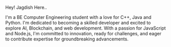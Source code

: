 Hey! Jagdish Here..

I'm a BE Computer Engineering student with a love for C++, Java and Python. I'm dedicated to becoming a skilled
developer and excited to explore AI, Blockchain, and web development. With a passion for JavaScript and
Node.js, I'm committed to innovation, ready for challenges, and eager to contribute expertise for
groundbreaking advancements.

